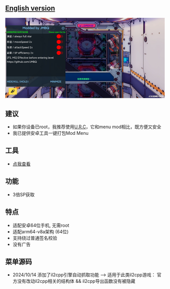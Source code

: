 ## [English version](README_EN.md)
![image](img/01.jpg)
  
## 建议
 * 如果你设备已root，我推荐使用[U.R.C](https://github.com/JMBQ/URC)，它和menu mod相比，既方便又安全
 * 我已提供安卓工具一键打包Mod Menu
 
 ## 工具
 * [点我查看](MENU_MOD_APK.md)
 
 ## 功能
 * 3倍SP获取
   
 ## 特点
 * 适配安卓64位手机, 无需root
 * 适配arm64-v8a架构 (64位)
 * 支持绕过普通签名校验
 * 没有广告
 
 ## 菜单源码
 * 2024/10/14    添加了il2cpp引擎自动抓取功能  --> 适用于此类il2cpp游戏： 官方没有改动il2cpp相关的结构体 && il2cpp导出函数没有被隐藏
  
